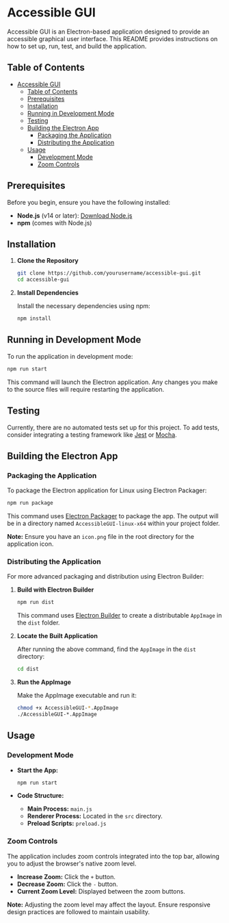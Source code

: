 # Accessible GUI

Accessible GUI is an Electron-based application designed to provide an accessible graphical user interface. This README provides instructions on how to set up, run, test, and build the application.

## Table of Contents

- [Accessible GUI](#accessible-gui)
  - [Table of Contents](#table-of-contents)
  - [Prerequisites](#prerequisites)
  - [Installation](#installation)
  - [Running in Development Mode](#running-in-development-mode)
  - [Testing](#testing)
  - [Building the Electron App](#building-the-electron-app)
    - [Packaging the Application](#packaging-the-application)
    - [Distributing the Application](#distributing-the-application)
  - [Usage](#usage)
    - [Development Mode](#development-mode)
    - [Zoom Controls](#zoom-controls)

## Prerequisites

Before you begin, ensure you have the following installed:

- **Node.js** (v14 or later): [Download Node.js](https://nodejs.org/)
- **npm** (comes with Node.js)

## Installation

1. **Clone the Repository**

   ```bash
   git clone https://github.com/yourusername/accessible-gui.git
   cd accessible-gui
   ```

2. **Install Dependencies**

   Install the necessary dependencies using npm:

   ```bash
   npm install
   ```

## Running in Development Mode

To run the application in development mode:

```bash
npm run start
```

This command will launch the Electron application. Any changes you make to the source files will require restarting the application.

## Testing

Currently, there are no automated tests set up for this project. To add tests, consider integrating a testing framework like [Jest](https://jestjs.io/) or [Mocha](https://mochajs.org/).

## Building the Electron App

### Packaging the Application

To package the Electron application for Linux using Electron Packager:

```bash
npm run package
```

This command uses [Electron Packager](https://github.com/electron/electron-packager) to package the app. The output will be in a directory named `AccessibleGUI-linux-x64` within your project folder.

**Note:** Ensure you have an `icon.png` file in the root directory for the application icon.

### Distributing the Application

For more advanced packaging and distribution using Electron Builder:

1. **Build with Electron Builder**

   ```bash
   npm run dist
   ```

   This command uses [Electron Builder](https://www.electron.build/) to create a distributable `AppImage` in the `dist` folder.

2. **Locate the Built Application**

   After running the above command, find the `AppImage` in the `dist` directory:

   ```bash
   cd dist
   ```

3. **Run the AppImage**

   Make the AppImage executable and run it:

   ```bash
   chmod +x AccessibleGUI-*.AppImage
   ./AccessibleGUI-*.AppImage
   ```

## Usage

### Development Mode

- **Start the App:**

  ```bash
  npm run start
  ```

- **Code Structure:**
  - **Main Process:** `main.js`
  - **Renderer Process:** Located in the `src` directory.
  - **Preload Scripts:** `preload.js`

### Zoom Controls

The application includes zoom controls integrated into the top bar, allowing you to adjust the browser's native zoom level.

- **Increase Zoom:** Click the `+` button.
- **Decrease Zoom:** Click the `-` button.
- **Current Zoom Level:** Displayed between the zoom buttons.

**Note:** Adjusting the zoom level may affect the layout. Ensure responsive design practices are followed to maintain usability.
